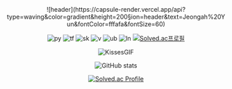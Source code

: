 <div align="center">
![header](https://capsule-render.vercel.app/api?type=waving&color=gradient&height=200&section=header&text=Jeongah%20Yun&fontColor=fffafa&fontSize=60)

![py](https://img.shields.io/badge/Python-3776ab?style=flat-square&logo=Python&logoColor=white)
![tf](https://img.shields.io/badge/TensorFlow-ff6f00?style=flat-square&logo=TensorFlow&logoColor=white)
![sk](https://img.shields.io/badge/scikit-learn-F7931E?style=flat-square&logo=scikit-learn&logoColor=white)
![v](https://img.shields.io/badge/VirtualBox-183A61?style=flat-square&logo=VirtualBox&logoColor=white)
![ub](https://img.shields.io/badge/Ubuntu-E95420?style=flat-square&logo=Ubuntu&logoColor=white)
![ln](https://img.shields.io/badge/Linux-ffcc00?style=flat-square&logo=Linux&logoColor=white)
[![Solved.ac프로필](http://mazassumnida.wtf/api/mini/generate_badge?boj=chelmeya)](https://solved.ac/chelmeya)

![KissesGIF](https://user-images.githubusercontent.com/96214121/188601724-9bd17ffd-7281-443d-920b-3c497918ede2.gif)

![GitHub stats](https://github-readme-stats.vercel.app/api?username=yunjeongah&hide=stars,prs,issues,contribs&show_icons=true&theme=cobalt)

[![Solved.ac Profile](http://mazassumnida.wtf/api/v2/generate_badge?boj=chelmeya)](https://solved.ac/chelmeya/)
</div>
